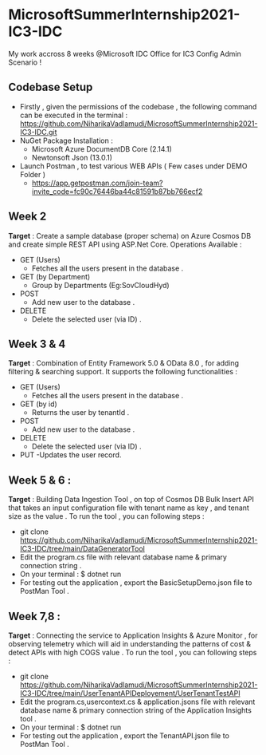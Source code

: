 # MicrosoftSummerInternship2021-IC3-IDC
My work accross 8 weeks @Microsoft IDC Office for IC3 Config Admin Scenario ! 

## Codebase Setup 
- Firstly , given the permissions of the codebase , the following command can be executed in the terminal : 
    https://github.com/NiharikaVadlamudi/MicrosoftSummerInternship2021-IC3-IDC.git
- NuGet Package Installation : 
  - Microsoft Azure DocumentDB Core (2.14.1)
  - Newtonsoft Json (13.0.1) 
- Launch Postman , to test various WEB APIs ( Few cases under DEMO Folder ) 
    - https://app.getpostman.com/join-team?invite_code=fc90c76446ba44c81591b87bb766ecf2 

## Week 2 
**Target** : Create  a  sample database (proper schema) on Azure Cosmos DB and create  simple REST API using ASP.Net Core.
Operations Available : 
- GET (Users)
    - Fetches all the users present in the database . 
- GET (by Department) 
    - Group by Departments (Eg:SovCloudHyd)
- POST 
    - Add new user to the database . 
- DELETE 
   - Delete the selected user (via ID) . 
## Week 3 & 4 
**Target** : Combination of Entity Framework 5.0 & OData 8.0 , for adding filtering & searching support. It supports the following functionalities : 
- GET (Users)
    - Fetches all the users present in the database . 
- GET (by id) 
    - Returns the user by tenantId . 
- POST 
    - Add new user to the database .
- DELETE 
   - Delete the selected user (via ID) . 
- PUT 
   -Updates the user record. 
## Week 5 & 6 : 
**Target** : Building Data Ingestion Tool , on top of Cosmos DB Bulk Insert API that takes an input configuration file with tenant name as key , and tenant size as the value . 
To run the tool , you can following steps : 
* git clone https://github.com/NiharikaVadlamudi/MicrosoftSummerInternship2021-IC3-IDC/tree/main/DataGeneratorTool
* Edit the program.cs file with relevant database name & primary connection string . 
* On your terminal : $ dotnet run 
* For testing out the application , export the BasicSetupDemo.json file to PostMan Tool . 
## Week 7,8 : 
**Target** : Connecting the service to Application Insights & Azure Monitor , for observing telemetry which will aid in understanding the patterns of cost & detect APIs with high COGS value .
To run the tool , you can following steps : 
* git clone https://github.com/NiharikaVadlamudi/MicrosoftSummerInternship2021-IC3-IDC/tree/main/UserTenantAPIDeployement/UserTenantTestAPI
* Edit the program.cs,usercontext.cs & application.jsons file with relevant database name & primary connection string of the Application Insights tool . 
* On your terminal : $ dotnet run
* For testing out the application , export the TenantAPI.json file to PostMan Tool . 




